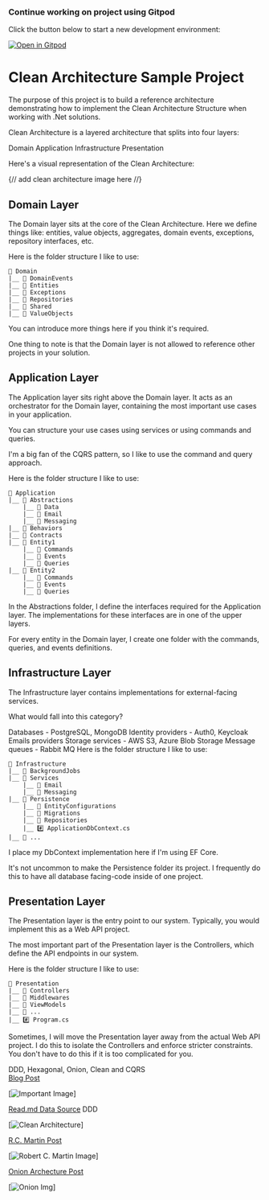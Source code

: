 
### Continue working on project using Gitpod

Click the button below to start a new development environment:

[![Open in Gitpod](https://gitpod.io/button/open-in-gitpod.svg)](https://gitpod.io/#https://github.com/elhuk/clean-architecture-proj)

# Clean Architecture Sample Project

The purpose of this project is to build a reference architecture demonstrating how to implement the Clean Architecture Structure when working with .Net solutions.

Clean Architecture is a layered architecture that splits into four layers:

Domain
Application
Infrastructure
Presentation

Here's a visual representation of the Clean Architecture:

{// add clean architecture image here //}


## Domain Layer
The Domain layer sits at the core of the Clean Architecture. Here we define things like: entities, value objects, aggregates, domain events, exceptions, repository interfaces, etc.

Here is the folder structure I like to use:
```
📁 Domain
|__ 📁 DomainEvents
|__ 📁 Entities
|__ 📁 Exceptions
|__ 📁 Repositories
|__ 📁 Shared
|__ 📁 ValueObjects
```
You can introduce more things here if you think it's required.

One thing to note is that the Domain layer is not allowed to reference other projects in your solution.

## Application Layer
The Application layer sits right above the Domain layer. It acts as an orchestrator for the Domain layer, containing the most important use cases in your application.

You can structure your use cases using services or using commands and queries.

I'm a big fan of the CQRS pattern, so I like to use the command and query approach.

Here is the folder structure I like to use:

```
📁 Application
|__ 📁 Abstractions
    |__ 📁 Data
    |__ 📁 Email
    |__ 📁 Messaging
|__ 📁 Behaviors
|__ 📁 Contracts
|__ 📁 Entity1
    |__ 📁 Commands
    |__ 📁 Events
    |__ 📁 Queries
|__ 📁 Entity2
    |__ 📁 Commands
    |__ 📁 Events
    |__ 📁 Queries
``` 
In the Abstractions folder, I define the interfaces required for the Application layer. The implementations for these interfaces are in one of the upper layers.

For every entity in the Domain layer, I create one folder with the commands, queries, and events definitions.

## Infrastructure Layer
The Infrastructure layer contains implementations for external-facing services.

What would fall into this category?

Databases - PostgreSQL, MongoDB
Identity providers - Auth0, Keycloak
Emails providers
Storage services - AWS S3, Azure Blob Storage
Message queues - Rabbit MQ
Here is the folder structure I like to use:
```
📁 Infrastructure
|__ 📁 BackgroundJobs
|__ 📁 Services
    |__ 📁 Email
    |__ 📁 Messaging
|__ 📁 Persistence
    |__ 📁 EntityConfigurations
    |__ 📁 Migrations
    |__ 📁 Repositories
    |__ #️⃣ ApplicationDbContext.cs
|__ 📁 ...
```
I place my DbContext implementation here if I'm using EF Core.

It's not uncommon to make the Persistence folder its project. I frequently do this to have all database facing-code inside of one project.

## Presentation Layer
The Presentation layer is the entry point to our system. Typically, you would implement this as a Web API project.

The most important part of the Presentation layer is the Controllers, which define the API endpoints in our system.

Here is the folder structure I like to use:
```
📁 Presentation
|__ 📁 Controllers
|__ 📁 Middlewares
|__ 📁 ViewModels
|__ 📁 ...
|__ #️⃣ Program.cs
```
Sometimes, I will move the Presentation layer away from the actual Web API project. I do this to isolate the Controllers and enforce stricter constraints. You don't have to do this if it is too complicated for you.

DDD, Hexagonal, Onion, Clean and CQRS <br/>
[Blog Post](https://www.google.com/url?sa=i&url=https%3A%2F%2Fherbertograca.com%2F2017%2F11%2F16%2Fexplicit-architecture-01-ddd-hexagonal-onion-clean-cqrs-how-i-put-it-all-together%2F&psig=AOvVaw0xzAFm72435xtN8_TmIduN&ust=1682881495295000&source=images&cd=vfe&ved=0CBEQjRxqFwoTCIia55_kz_4CFQAAAAAdAAAAABAE)

[![Important Image](https://herbertograca.files.wordpress.com/2018/11/100-explicit-architecture-svg.png?w=1200)]

[Read.md Data Source](https://www.milanjovanovic.tech/blog/clean-architecture-folder-structure)
DDD <br/>

[![Clean Architecture](https://www.milanjovanovic.tech/blogs/mnw_004/clean_architecture.png?imwidth=3840)]

[R.C. Martin Post](https://blog.cleancoder.com/uncle-bob/2012/08/13/the-clean-architecture.html)

[![Robert C. Martin Image](https://blog.cleancoder.com/uncle-bob/images/2012-08-13-the-clean-architecture/CleanArchitecture.jpg)]

[Onion Archecture Post](https://jeffreypalermo.com/2008/07/the-onion-architecture-part-1/)

[![Onion Img](https://i0.wp.com/jeffreypalermo.com/wp-content/uploads/2018/06/image257b0257d255b59255d.png?resize=366%2C259&ssl=1)]
